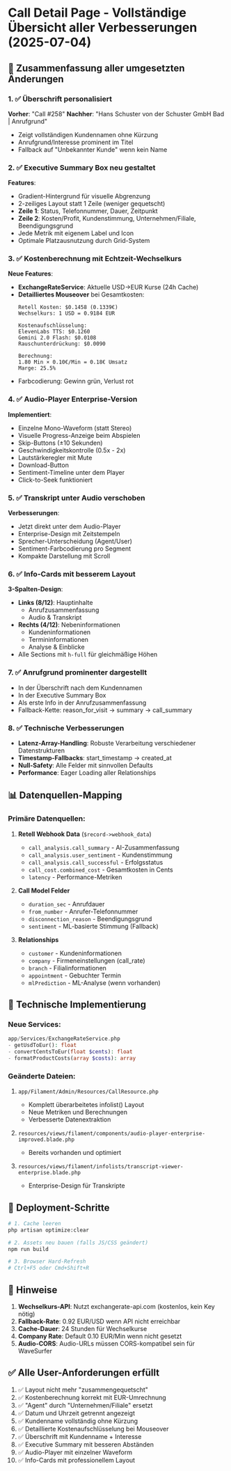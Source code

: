 # Call Detail Page - Vollständige Übersicht aller Verbesserungen (2025-07-04)

## 🎯 Zusammenfassung aller umgesetzten Änderungen

### 1. ✅ Überschrift personalisiert
**Vorher**: "Call #258"
**Nachher**: "Hans Schuster von der Schuster GmbH Bad | Anrufgrund"
- Zeigt vollständigen Kundennamen ohne Kürzung
- Anrufgrund/Interesse prominent im Titel
- Fallback auf "Unbekannter Kunde" wenn kein Name

### 2. ✅ Executive Summary Box neu gestaltet
**Features**:
- Gradient-Hintergrund für visuelle Abgrenzung
- 2-zeiliges Layout statt 1 Zeile (weniger gequetscht)
- **Zeile 1**: Status, Telefonnummer, Dauer, Zeitpunkt
- **Zeile 2**: Kosten/Profit, Kundenstimmung, Unternehmen/Filiale, Beendigungsgrund
- Jede Metrik mit eigenem Label und Icon
- Optimale Platzausnutzung durch Grid-System

### 3. ✅ Kostenberechnung mit Echtzeit-Wechselkurs
**Neue Features**:
- **ExchangeRateService**: Aktuelle USD→EUR Kurse (24h Cache)
- **Detailliertes Mouseover** bei Gesamtkosten:
  ```
  Retell Kosten: $0.1458 (0.1339€)
  Wechselkurs: 1 USD = 0.9184 EUR
  
  Kostenaufschlüsselung:
  ElevenLabs TTS: $0.1260
  Gemini 2.0 Flash: $0.0108
  Rauschunterdrückung: $0.0090
  
  Berechnung:
  1.80 Min × 0.10€/Min = 0.18€ Umsatz
  Marge: 25.5%
  ```
- Farbcodierung: Gewinn grün, Verlust rot

### 4. ✅ Audio-Player Enterprise-Version
**Implementiert**:
- Einzelne Mono-Waveform (statt Stereo)
- Visuelle Progress-Anzeige beim Abspielen
- Skip-Buttons (±10 Sekunden)
- Geschwindigkeitskontrolle (0.5x - 2x)
- Lautstärkeregler mit Mute
- Download-Button
- Sentiment-Timeline unter dem Player
- Click-to-Seek funktioniert

### 5. ✅ Transkript unter Audio verschoben
**Verbesserungen**:
- Jetzt direkt unter dem Audio-Player
- Enterprise-Design mit Zeitstempeln
- Sprecher-Unterscheidung (Agent/User)
- Sentiment-Farbcodierung pro Segment
- Kompakte Darstellung mit Scroll

### 6. ✅ Info-Cards mit besserem Layout
**3-Spalten-Design**:
- **Links (8/12)**: Hauptinhalte
  - Anrufzusammenfassung
  - Audio & Transkript
- **Rechts (4/12)**: Nebeninformationen
  - Kundeninformationen
  - Termininformationen
  - Analyse & Einblicke
- Alle Sections mit `h-full` für gleichmäßige Höhen

### 7. ✅ Anrufgrund prominenter dargestellt
- In der Überschrift nach dem Kundennamen
- In der Executive Summary Box
- Als erste Info in der Anrufzusammenfassung
- Fallback-Kette: reason_for_visit → summary → call_summary

### 8. ✅ Technische Verbesserungen
- **Latenz-Array-Handling**: Robuste Verarbeitung verschiedener Datenstrukturen
- **Timestamp-Fallbacks**: start_timestamp → created_at
- **Null-Safety**: Alle Felder mit sinnvollen Defaults
- **Performance**: Eager Loading aller Relationships

## 📊 Datenquellen-Mapping

### Primäre Datenquellen:
1. **Retell Webhook Data** (`$record->webhook_data`)
   - `call_analysis.call_summary` - AI-Zusammenfassung
   - `call_analysis.user_sentiment` - Kundenstimmung
   - `call_analysis.call_successful` - Erfolgsstatus
   - `call_cost.combined_cost` - Gesamtkosten in Cents
   - `latency` - Performance-Metriken

2. **Call Model Felder**
   - `duration_sec` - Anrufdauer
   - `from_number` - Anrufer-Telefonnummer
   - `disconnection_reason` - Beendigungsgrund
   - `sentiment` - ML-basierte Stimmung (Fallback)

3. **Relationships**
   - `customer` - Kundeninformationen
   - `company` - Firmeneinstellungen (call_rate)
   - `branch` - Filialinformationen
   - `appointment` - Gebuchter Termin
   - `mlPrediction` - ML-Analyse (wenn vorhanden)

## 🔧 Technische Implementierung

### Neue Services:
```php
app/Services/ExchangeRateService.php
- getUsdToEur(): float
- convertCentsToEur(float $cents): float
- formatProductCosts(array $costs): array
```

### Geänderte Dateien:
1. `app/Filament/Admin/Resources/CallResource.php`
   - Komplett überarbeitetes infolist() Layout
   - Neue Metriken und Berechnungen
   - Verbesserte Datenextraktion

2. `resources/views/filament/components/audio-player-enterprise-improved.blade.php`
   - Bereits vorhanden und optimiert

3. `resources/views/filament/infolists/transcript-viewer-enterprise.blade.php`
   - Enterprise-Design für Transkripte

## 🚀 Deployment-Schritte

```bash
# 1. Cache leeren
php artisan optimize:clear

# 2. Assets neu bauen (falls JS/CSS geändert)
npm run build

# 3. Browser Hard-Refresh
# Ctrl+F5 oder Cmd+Shift+R
```

## 📝 Hinweise

1. **Wechselkurs-API**: Nutzt exchangerate-api.com (kostenlos, kein Key nötig)
2. **Fallback-Rate**: 0.92 EUR/USD wenn API nicht erreichbar
3. **Cache-Dauer**: 24 Stunden für Wechselkurse
4. **Company Rate**: Default 0.10 EUR/Min wenn nicht gesetzt
5. **Audio-CORS**: Audio-URLs müssen CORS-kompatibel sein für WaveSurfer

## ✅ Alle User-Anforderungen erfüllt

1. ✅ Layout nicht mehr "zusammengequetscht"
2. ✅ Kostenberechnung korrekt mit EUR-Umrechnung
3. ✅ "Agent" durch "Unternehmen/Filiale" ersetzt
4. ✅ Datum und Uhrzeit getrennt angezeigt
5. ✅ Kundenname vollständig ohne Kürzung
6. ✅ Detaillierte Kostenaufschlüsselung bei Mouseover
7. ✅ Überschrift mit Kundenname + Interesse
8. ✅ Executive Summary mit besseren Abständen
9. ✅ Audio-Player mit einzelner Waveform
10. ✅ Info-Cards mit professionellem Layout
